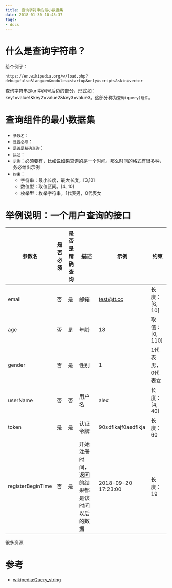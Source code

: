 ```yaml
---
title: 查询字符串的最小数据集
date: 2018-01-30 10:45:37
tags:
- docs
---
```


# 什么是查询字符串？

给个例子：

```
https://en.wikipedia.org/w/load.php?debug=false&lang=en&modules=startup&only=scripts&skin=vector
```

查询字符串是url中问号后边的部分，形式如：key1=value1&key2=value2&key3=value3。这部分称为`查询(query)组件`。

# 查询组件的最小数据集

- `参数名`：
- `是否必须`：
- `是否是精确查询`：
- `描述`：
- `示例`：必须要有，比如说如果查询的是一个时间。那么时间的格式有很多种，务必给出示例
- `约束`：
  - 字符串：最小长度，最大长度。[3,10]
  - 数值型：取值区间。[4, 10]
  - 枚举型：枚举字符串。1代表男，0代表女

# 举例说明：一个用户查询的接口

参数名 | 是否必须 | 是否是精确查询 | 描述 | 示例 | 约束
---|---|---|---|----|---
email | 否 | 是 | 邮箱 | test@tt.cc | 长度：[6, 10] 
age | 否 | 是 | 年龄 | 18 | 取值：[0, 110]
gender | 否 | 是 | 性别 | 1 | 1代表男，0代表女
userName | 否 | 否 | 用户名 | alex | 长度：[4, 40]
token | 是 | 是 | 认证令牌 | 90sdflkajf0asdflkja | 长度：60
registerBeginTime | 否 | 是 | 开始注册时间，返回的结果都是该时间以后的数据 | 2018-09-20 17:23:00 | 长度：19


很多资源


# 参考
- [wikipedia:Query_string](https://en.wikipedia.org/wiki/Query_string)
